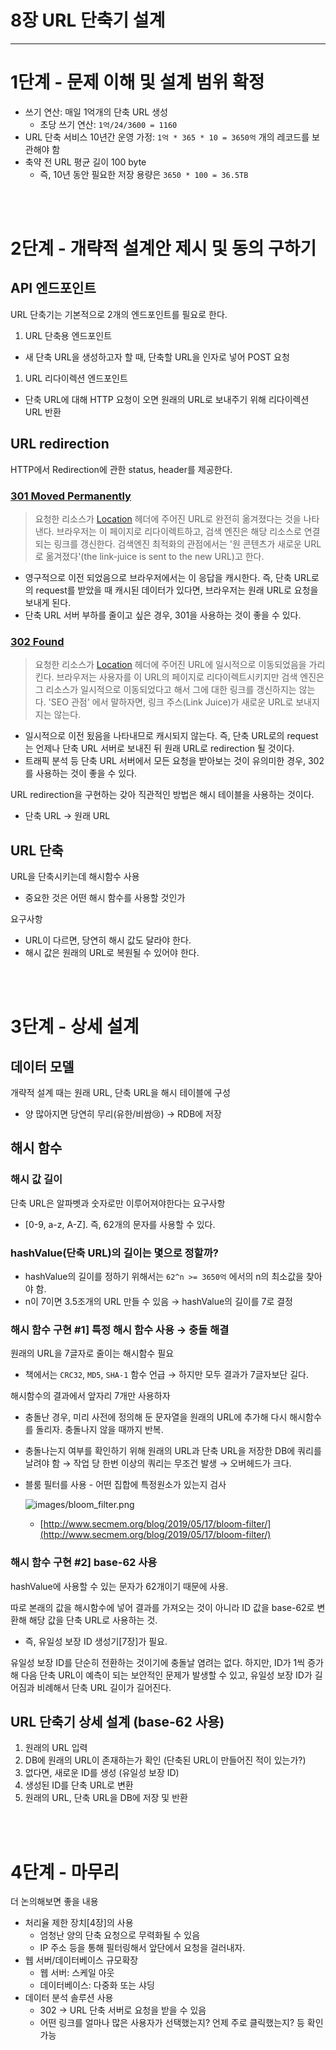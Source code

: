 # 8장 URL 단축기 설계

---

# 1단계 - 문제 이해 및 설계 범위 확정

- 쓰기 연산: 매일 1억개의 단축 URL 생성
    - 초당 쓰기 연산: `1억/24/3600 = 1160`
- URL 단축 서비스 10년간 운영 가정: `1억 * 365 * 10 = 3650억` 개의 레코드를 보관해야 함
- 축약 전 URL 평균 길이 100 byte
    - 즉, 10년 동안 필요한 저장 용량은 `3650 * 100 = 36.5TB`

<br><br>

# 2단계 - 개략적 설계안 제시 및 동의 구하기

## API 엔드포인트

URL 단축기는 기본적으로 2개의 엔드포인트를 필요로 한다.

1. URL 단축용 엔드포인트
- 새 단축 URL을 생성하고자 할 때, 단축할 URL을 인자로 넣어 POST 요청

1. URL 리다이렉션 엔드포인트
- 단축 URL에 대해 HTTP 요청이 오면 원래의 URL로 보내주기 위해 리다이렉션 URL 반환

## URL redirection

HTTP에서 Redirection에 관한 status, header를 제공한다.

### **[301 Moved Permanently](https://developer.mozilla.org/ko/docs/Web/HTTP/Status/301)**

> 요청한 리소스가 [Location](https://developer.mozilla.org/en-US/docs/Web/HTTP/Headers/Location) 헤더에 주어진 URL로 완전히 옮겨졌다는 것을 나타낸다. 브라우저는 이 페이지로 리다이렉트하고, 검색 엔진은 해당 리소스로 연결되는 링크를 갱신한다.
검색엔진 최적화의 관점에서는 '원 콘텐츠가 새로운 URL로 옮겨졌다'(the link-juice is sent to the new URL)고 한다.
> 

- 영구적으로 이전 되었음으로 브라우저에서는 이 응답을 캐시한다. 즉, 단축 URL로의 request를 받았을 때 캐시된 데이터가 있다면, 브라우저는 원래 URL로 요청을 보내게 된다.
- 단축 URL 서버 부하를 줄이고 싶은 경우, 301을 사용하는 것이 좋을 수 있다.

### **[302 Found](https://developer.mozilla.org/ko/docs/Web/HTTP/Status/302)**

> 요청한 리소스가 [Location](https://developer.mozilla.org/en-US/docs/Web/HTTP/Headers/Location) 헤더에 주어진 URL에 일시적으로 이동되었음을 가리킨다. 브라우저는 사용자를 이 URL의 페이지로 리다이렉트시키지만 검색 엔진은 그 리소스가 일시적으로 이동되었다고 해서 그에 대한 링크를 갱신하지는 않는다.
'SEO 관점' 에서 말하자면, 링크 주스(Link Juice)가 새로운 URL로 보내지지는 않는다.
> 

- 일시적으로 이전 됬음을 나타내므로 캐시되지 않는다. 즉, 단축 URL로의 request는 언제나 단축 URL 서버로 보내진 뒤 원래 URL로 redirection 될 것이다.
- 트래픽 분석 등 단축 URL 서버에서 모든 요청을 받아보는 것이 유의미한 경우, 302를 사용하는 것이 좋을 수 있다.

URL redirection을 구현하는 갖아 직관적인 방법은 해시 테이블을 사용하는 것이다.

- 단축 URL → 원래 URL

## URL 단축

URL을 단축시키는데 해시함수 사용

- 중요한 것은 어떤 해시 함수를 사용할 것인가

요구사항

- URL이 다르면, 당연히 해시 값도 달라야 한다.
- 해시 값은 원래의 URL로 복원될 수 있어야 한다.

<br><br>

# 3단계 - 상세 설계

## 데이터 모델

개략적 설계 때는 원래 URL, 단축 URL을 해시 테이블에 구성

- 양 많아지면 당연히 무리(유한/비쌈😢) → RDB에 저장

## 해시 함수

### 해시 값 길이

단축 URL은 알파벳과 숫자로만 이루어져야한다는 요구사항

- [0-9, a-z, A-Z]. 즉, 62개의 문자를 사용할 수 있다.

### **hashValue(단축 URL)의 길이는 몇으로 정할까?**

- hashValue의 길이를 정하기 위해서는 `62^n >= 3650억` 에서의 n의 최소값을 찾아야 함.
- n이 7이면 3.5조개의 URL 만들 수 있음 → hashValue의 길이를 7로 결정

### 해시 함수 구현 #1] 특정 해시 함수 사용 → 충돌 해결

원래의 URL을 7글자로 줄이는 해시함수 필요

- 책에서는 `CRC32`, `MD5`, `SHA-1` 함수 언급 → 하지만 모두 결과가 7글자보단 길다.

해시함수의 결과에서 앞자리 7개만 사용하자

- 충돌난 경우, 미리 사전에 정의해 둔 문자열을 원래의 URL에 추가해 다시 해시함수를 돌리자. 충돌나지 않을 때까지 반복.
- 충돌나는지 여부를 확인하기 위해 원래의 URL과 단축 URL을 저장한 DB에 쿼리를 날려야 함 → 작업 당 한번 이상의 쿼리는 무조건 발생 → 오버헤드가 크다.
- 블룸 필터를 사용 - 어떤 집합에 특정원소가 있는지 검사
    
    ![images/bloom_filter.png](images/bloom_filter.png)
    
    - [http://www.secmem.org/blog/2019/05/17/bloom-filter/](http://www.secmem.org/blog/2019/05/17/bloom-filter/)

### 해시 함수 구현 #2] base-62 사용

hashValue에 사용할 수 있는 문자가 62개이기 때문에 사용.

따로 본래의 값을 해시함수에 넣어 결과를 가져오는 것이 아니라 ID 값을 base-62로 변환해 해당 값을 단축 URL로 사용하는 것.

- 즉, 유일성 보장 ID 생성기[7장]가 필요.

유일성 보장 ID를 단순히 전환하는 것이기에 충돌날 염려는 없다. 하지만, ID가 1씩 증가해 다음 단축 URL이 예측이 되는 보안적인 문제가 발생할 수 있고, 유일성 보장 ID가 길어짐과 비례해서 단축 URL 길이가 길어진다.

## URL 단축기 상세 설계 (base-62 사용)

1. 원래의 URL 입력
2. DB에 원래의 URL이 존재하는가 확인 (단축된 URL이 만들어진 적이 있는가?)
3. 없다면, 새로운 ID를 생성 (유일성 보장 ID)
4. 생성된 ID를 단축 URL로 변환
5. 원래의 URL, 단축 URL을 DB에 저장 및 반환

<br><br>

# 4단계 - 마무리

더 논의해보면 좋을 내용

- 처리율 제한 장치[4장]의 사용
    - 엄청난 양의 단축 요청으로 무력화될 수 있음
    - IP 주소 등을 통해 필터링해서 앞단에서 요청을 걸러내자.
- 웹 서버/데이터베이스 규모확장
    - 웹 서버: 스케일 아웃
    - 데이터베이스: 다중화 또는 샤딩
- 데이터 분석 솔루션 사용
    - 302 → URL 단축 서버로 요청을 받을 수 있음
    - 어떤 링크를 얼마나 많은 사용자가 선택했는지? 언제 주로 클릭했는지? 등 확인 가능
